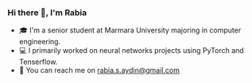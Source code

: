 ### Hi there 👋, I'm Rabia
- 🎓 I'm a senior student at Marmara University majoring in computer engineering. 
- 💻 I primarily worked on neural networks projects using PyTorch and Tenserflow.
- 💬 You can reach me on rabia.s.aydin@gmail.com
<!--
**RabiaSevvalAydin/RabiaSevvalAydin** is a ✨ _special_ ✨ repository because its `README.md` (this file) appears on your GitHub profile.

Here are some ideas to get you started:

- 🔭 I’m currently working on ...
- 🌱 I’m currently learning ...
- 👯 I’m looking to collaborate on ...
- 🤔 I’m looking for help with ...
- 💬 Ask me about ...
- 📫 How to reach me: ...
- 😄 Pronouns: ...
- ⚡ Fun fact: ...
-->
